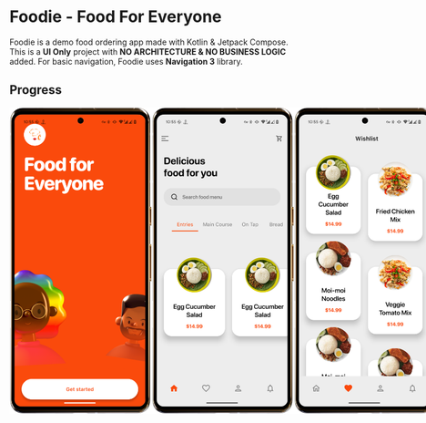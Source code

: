 # Foodie - Food For Everyone

Foodie is a demo food ordering app made with Kotlin & Jetpack Compose.
This is a **UI Only** project with **NO ARCHITECTURE & NO BUSINESS LOGIC** added.
For basic navigation, Foodie uses **Navigation 3** library.

## Progress
<div style="display: flex; flex-direction: row;">  
<img src="https://github.com/pratikmhatre/Foodie/blob/main/progress/splash.png" alt="Splash Screen" width="250"/>
<img src="https://github.com/pratikmhatre/Foodie/blob/main/progress/dashboard.png" alt="Dashboard Screen" width="250"/>
<img src="https://github.com/pratikmhatre/Foodie/blob/main/progress/wishlist.png" alt="Wishlist Screen" width="250"/>
<img src="https://github.com/pratikmhatre/Foodie/blob/main/progress/pdp.png" alt="Product Details Screen" width="250"/>
<img src="https://github.com/pratikmhatre/Foodie/blob/main/progress/cart.png" alt="Cart Screen" width="250"/>
<img src="https://github.com/pratikmhatre/Foodie/blob/main/progress/checkout.png" alt="Checkout Screen" width="250"/>
</div>
